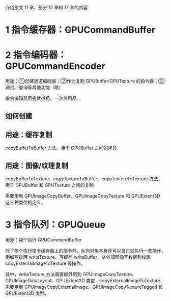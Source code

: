 介绍原文 11 章、部分 12 章和 17 章的内容

# 1 指令缓存器：GPUCommandBuffer



# 2 指令编码器：GPUCommandEncoder

用途：①创建通道编码器；②作为复制 GPUBuffer/GPUTexture 的指令器；③调试、查询等其他功能（略）

指令编码器用完就得扔，一次性用品。

## 如何创建



## 用途：缓存复制

copyBufferToBuffer 方法，用于 GPUBuffer 之间的拷贝



## 用途：图像/纹理复制

copyBufferToTexture、copyTextureToBuffer、copyTextureToTexture 方法，用于 GPUBuffer 和 GPUTexture 之间的复制

需要用到 GPUImageCopyBuffer、GPUImageCopyTexture 和 GPUExtent3D 这三种类型的定义。



# 3 指令队列：GPUQueue

用途：挨个执行 GPUCommandBuffer

除了挨个执行指令缓存器上的指令外，队列对象本身还可以自己就执行一些操作，例如写纹理 writeTexture、写缓存 writeBuffer、从外部图像写数据到纹理 copyExternalImageToTexture 等操作。

其中，writeTexture 方法需要额外用到 GPUImageCopyTexture、GPUImageDataLayout、GPUExtent3D 类型，copyExternalImageToTexture 需要用到 GPUImageCopyExternalImage、GPUImageCopyTextureTagged 和 GPUExtent3D 类型。